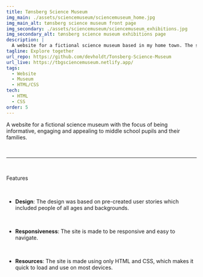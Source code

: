```yaml
---
title: Tønsberg Science Museum
img_main: ./assets/sciencemuseum/sciencemuseum_home.jpg
img_main_alt: tønsberg science museum front page
img_secondary: ./assets/sciencemuseum/sciencemuseum_exhibitions.jpg
img_secondary_alt: tønsberg science museum exhibitions page
description: |
  A website for a fictional science museum based in my home town. The site is catered to inquisitive, curious children and their families.
tagline: Explore together
url_repo: https://github.com/devholdt/Tonsberg-Science-Museum
url_live: https://tbgsciencemuseum.netlify.app/
tags:
  - Website
  - Museum
  - HTML/CSS
tech:
  - HTML
  - CSS
order: 5
---
```


<p class="text-xl">
  A website for a fictional science museum with the focus of being informative, engaging and appealing to middle school pupils and their families.
</p>

&nbsp;

---

&nbsp;

<p class="text-lg font-[600]">
  Features
</p>

&nbsp;

- **Design**: The design was based on pre-created user stories which included people of all ages and backgrounds.

&nbsp;

- **Responsiveness**: The site is made to be responsive and easy to navigate.

&nbsp;

- **Resources**: The site is made using only HTML and CSS, which makes it quick to load and use on most devices.

